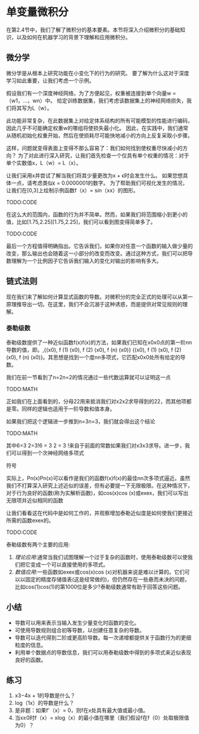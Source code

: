 

<!--
 * @version:
 * @Author:  StevenJokes https://github.com/StevenJokes
 * @Date: 2020-07-07 14:29:58
 * @LastEditors:  StevenJokes https://github.com/StevenJokes
 * @LastEditTime: 2020-07-07 15:01:24
 * @Description:
 * @TODO::
 * @Reference:
-->

# 单变量微积分

在第2.4节中，我们了解了微积分的基本要素。本节将深入介绍微积分的基础知识，以及如何在机器学习的背景下理解和应用微积分。

## 微分学

微分学是从根本上研究功能在小变化下的行为的研究。 要了解为什么这对于深度学习如此重要，让我们考虑一个示例。

假设我们有一个深度神经网络，为了方便起见，权重被连接到单个向量w =（w1，...，wn）中。 给定训练数据集，我们考虑该数据集上的神经网络损失，我们将其写为L（w）。

此功能非常复杂，在此数据集上对给定体系结构的所有可能模型的性能进行编码，因此几乎不可能确定权重w的哪组将使损失最小化。 因此，在实践中，我们通常从随机初始化权重开始，然后在使损耗尽可能快地减小的方向上反复采取小步骤。

这样，问题就变得表面上变得不那么容易了：我们如何找到使权重尽快减小的方向？ 为了对此进行深入研究，让我们首先检查一个仅具有单个权重的情况：对于单个实数值x，L（w）= L（x）。

让我们采用x并尝试了解当我们将其少量更改为x + ϵ时会发生什么。 如果您想具体一点，请考虑类似ϵ = 0.0000001的数字。 为了帮助我们可视化发生的情况，让我们在[0,3]上绘制示例函数f（x）= sin（xx）的图形。

TODO:CODE

在这么大的范围内，函数的行为并不简单。然而，如果我们将范围缩小到更小的值，比如[1.75,2.25][1.75,2.25]，我们可以看到图变得简单多了。

TODO:CODE

最后一个方程值得明确指出。它告诉我们，如果你对任意一个函数的输入做少量的改变，那么输出也会随着这一小部分的改变而改变。通过这种方式，我们可以把导数理解为一个比例因子它告诉我们输入的变化对输出的影响有多大。

## 链式法则

现在我们来了解如何计算显式函数的导数。对微积分的完全正式的处理可以从第一原理推导出一切。在这里，我们不会沉溺于这种诱惑，而是提供对常见规则的理解。

### 泰勒级数

泰勒级数提供了一种近似函数f(x)f(x)的方法，如果我们已知在x0x0点的第一阶nn导数的值，即。,{(x0), f (1) (x0), f (2) (x0), f (n) (x0)} {(x0), f (1) (x0), f (2) (x0), f (n) (x0)}。其思想是找到一个度nn多项式，它匹配x0x0处所有给定的导数。

我们在前一节看到了n=2n=2的情况通过一些代数运算就可以证明这一点

TODO:MATH

正如我们在上面看到的，分母22用来抵消我们对x2x2求导得到的22，而其他项都是零。同样的逻辑也适用于一阶导数和值本身。

如果我们把这个逻辑进一步推到n=3n=3，我们就会得出这个结论

TODO:MATH

其中6=3 2=3!6 = 3 2 = 3 !来自于前面的常数如果我们对x3x3求导。进一步，我们可以得到一个次神经网络多项式

符号


实际上，Pn(x)Pn(x)可以看作是我们的函数f(x)f(x)的最佳nn次多项式逼近。虽然我们不打算深入研究上述近似的误差，但有必要提一下无限极限。在这种情况下，对于行为良好的函数(称为实解析函数)，如cos(x)cos (x)或exex，我们可以写出无限项并近似相同的函数



让我们看看这在代码中是如何工作的，并观察增加泰勒近似度是如何使我们更接近所需的函数exex的。

TODO:CODE

泰勒级数有两个主要的应用:

1. *理论应用*:通常当我们试图理解一个过于复杂的函数时，使用泰勒级数可以使我们把它变成一个可以直接使用的多项式。
2. *数值应用*:一些函数如exex或cos(x)cos (x)对机器来说是难以计算的。它们可以以固定的精度存储值表(这是经常做的)，但仍然存在一些悬而未决的问题，比如cos(1)cos(1)的第1000位是多少?泰勒级数通常有助于回答这些问题。

## 小结

* 导数可以用来表示当输入发生少量变化时函数的变化。
* 可使用导数规则组合初等导数，以创建任意复杂的导数。
* 导数可以迭代得到二阶或更高阶导数。每一次递增都提供关于函数行为的更细粒度的信息。
* 利用单个数据点的导数信息，我们可以用泰勒级数中得到的多项式来近似表现良好的函数。

## 练习

1. x3−4x + 1的导数是什么？
1. log（1x）的导数是什么？
1. 是非题：如果f'（x）= 0，则f在x处具有最大值或最小值。
1. 当x≥0时f（x）= xlog（x）的最小值在哪里（我们假设f在f（0）处取极限值为0）？
